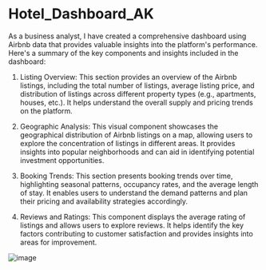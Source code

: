 # Hotel_Dashboard_AK
As a business analyst, I have created a comprehensive dashboard using Airbnb data that provides valuable insights into the platform's performance. Here's a summary of the key components and insights included in the dashboard:

1. Listing Overview: This section provides an overview of the Airbnb listings, including the total number of listings, average listing price, and distribution of listings across different property types (e.g., apartments, houses, etc.). It helps understand the overall supply and pricing trends on the platform.

2. Geographic Analysis: This visual component showcases the geographical distribution of Airbnb listings on a map, allowing users to explore the concentration of listings in different areas. It provides insights into popular neighborhoods and can aid in identifying potential investment opportunities.

3. Booking Trends: This section presents booking trends over time, highlighting seasonal patterns, occupancy rates, and the average length of stay. It enables users to understand the demand patterns and plan their pricing and availability strategies accordingly.

4. Reviews and Ratings: This component displays the average rating of listings and allows users to explore reviews. It helps identify the key factors contributing to customer satisfaction and provides insights into areas for improvement.

![image](https://github.com/akzato/Tableau_Hotel_Dashboard_AK/assets/135569805/112b0135-44c1-40a9-a26d-641ac558a350)
